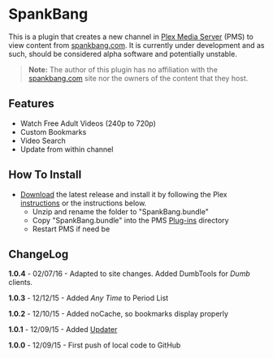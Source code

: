 SpankBang
=========

This is a plugin that creates a new channel in [Plex Media Server](https://plex.tv/) (PMS) to view content from [spankbang.com](http://spankbang.com/). It is currently under development and as such, should be considered alpha software and potentially unstable.

> **Note:** The author of this plugin has no affiliation with the [spankbang.com](http://spankbang.com/) site nor the owners of the content that they host.

Features
--------

- Watch Free Adult Videos (240p to 720p)
- Custom Bookmarks
- Video Search
- Update from within channel

How To Install
--------------

- [Download](http://github.com/Nosinden/SpankBang.bundle/releases) the latest release and install it by following the Plex [instructions](https://support.plex.tv/hc/en-us/articles/201187656-How-do-I-manually-install-a-channel-) or the instructions below.
  - Unzip and rename the folder to "SpankBang.bundle"
  - Copy "SpankBang.bundle" into the PMS [Plug-ins](https://support.plex.tv/hc/en-us/articles/201106098-How-do-I-find-the-Plug-Ins-folder-) directory
  - Restart PMS if need be

ChangeLog
---------

**1.0.4** - 02/07/16 - Adapted to site changes. Added DumbTools for _Dumb_ clients.

**1.0.3** - 12/12/15 - Added _Any Time_ to Period List

**1.0.2** - 12/10/15 - Added noCache, so bookmarks display properly

**1.0.1** - 12/09/15 - Added [Updater](https://github.com/kolsys/plex-channel-updater)

**1.0.0** - 12/09/15 - First push of local code to GitHub
